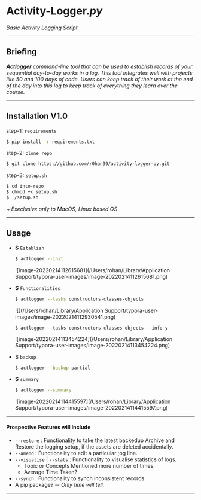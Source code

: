 # Activity-Logger.***py***

*Basic Activity Logging Script*

---

## Briefing

_**Actlogger** command-line tool that can be used to establish records of your sequential day-to-day works in a log. This tool integrates well with projects like 50 and 100 days of code. Users can keep track of their work at the end of the day into this log to keep track of everything they learn over the course._

---

## Installation V1.0

step-1: ``requirements``

```bash
$ pip install -r requirements.txt
```

step-2: ``clone repo``

```bash
$ git clone https://github.com/r0han99/activity-logger-py.git
```

step-3: ``setup.sh``

```bash
$ cd into-repo
$ chmod +x setup.sh
$ ./setup.sh
```

~ _Execlusive only to MacOS, Linux based OS_

---

## Usage

- **$** ``Establish``

  ```bash
  $ actlogger --init
  ```

  ![image-20220214112615681](/Users/rohan/Library/Application Support/typora-user-images/image-20220214112615681.png)

* **$** ``Functionalities``

  ```bash
  $ actlogger --tasks constructors-classes-objects
  ```

  ![](/Users/rohan/Library/Application Support/typora-user-images/image-20220214112930541.png)

   ```
  $ actlogger --tasks constructors-classes-objects --info y
   ```

  ![image-20220214113454224](/Users/rohan/Library/Application Support/typora-user-images/image-20220214113454224.png)

* $ ``backup``

  ```bash
  $ actlogger --backup partial 
  ```

* **$** ``summary``

  ```bash
  $ actlogger --summary
  ```

  ![image-20220214114415597](/Users/rohan/Library/Application Support/typora-user-images/image-20220214114415597.png)

---

#### Prospective Features will Include

* ``--restore`` : Functionality to take the latest backedup Archive and Restore the logging setup, if the assets are deleted accidentally.
* ``--amend`` : Functionality to edit a particular ;og line.
* ``--visualise`` | ``--stats`` : Functionality to visualise statistics of logs. 
  * Topic or Concepts Mentioned more number of times.
  * Average Time Taken?
* ``--synch`` : Functionality to synch inconsistent records.
* A pip package? -- *Only time will tell.*

---

